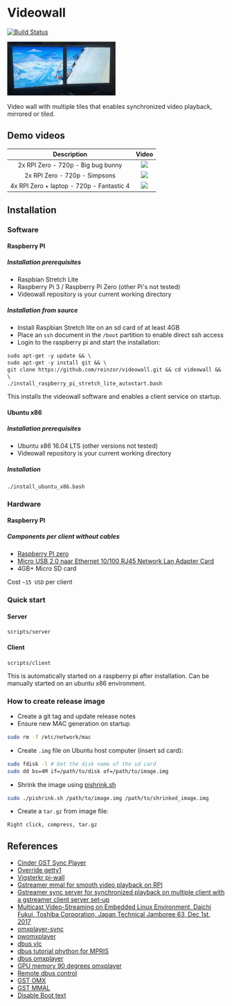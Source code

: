 # Videowall

[![Build Status](https://travis-ci.org/reinzor/videowall.svg?branch=master)](https://travis-ci.org/reinzor/videowall)

![2 monitor example](doc/example_2monitor.gif)

Video wall with multiple tiles that enables synchronized video playback, mirrored or tiled.

## Demo videos

| Description              |  Video                   |
:-------------------------:|:-------------------------:
2x RPI Zero - 720p - Big bug bunny | [![](https://i.ytimg.com/vi/J6anLNTHhKU/hqdefault.jpg?sqp=-oaymwEXCPYBEIoBSFryq4qpAwkIARUAAIhCGAE=&rs=AOn4CLAbHFzynnliHqYyTq_kqAnbEGeOMQ)](https://www.youtube.com/watch?v=J6anLNTHhKU&t=6s)
2x RPI Zero - 720p - Simpsons | [![](https://i.ytimg.com/vi/LbjiZv7XG90/hqdefault.jpg?sqp=-oaymwEXCPYBEIoBSFryq4qpAwkIARUAAIhCGAE=&rs=AOn4CLAJD6sVR5jl0S1Nh0xCmMs0TnJ5Cg)](https://www.youtube.com/watch?v=LbjiZv7XG90)
4x RPI Zero + laptop - 720p - Fantastic 4 | [![](https://i.ytimg.com/vi/6yAyf_zFOXs/hqdefault.jpg?sqp=-oaymwEXCPYBEIoBSFryq4qpAwkIARUAAIhCGAE=&rs=AOn4CLBUYEAAOIZw1AJAcohWJSlpyzUQDw)](https://www.youtube.com/watch?v=6yAyf_zFOXs)

## Installation

### Software

#### Raspberry PI

##### Installation prerequisites

- Raspbian Stretch Lite
- Raspberry Pi 3 / Raspberry Pi Zero (other Pi's not tested)
- Videowall repository is your current working directory

##### Installation from source

- Install Raspbian Stretch lite on an sd card of at least 4GB
- Place an `ssh` document in the `/boot` partition to enable direct ssh access
- Login to the raspberry pi and start the installation:

```
sudo apt-get -y update && \
sudo apt-get -y install git && \
git clone https://github.com/reinzor/videowall.git && cd videowall && \
./install_raspberry_pi_stretch_lite_autostart.bash
```

This installs the videowall software and enables a client service on startup.

#### Ubuntu x86

##### Installation prerequisites

- Ubuntu x86 16.04 LTS (other versions not tested)
- Videowall repository is your current working directory

##### Installation

```
./install_ubuntu_x86.bash
```

### Hardware

#### Raspberry PI

##### Components per client without cables

- [Raspberry PI zero](https://www.adafruit.com/product/2885)
- [Micro USB 2.0 naar Ethernet 10/100 RJ45 Network Lan Adapter Card](https://nl.banggood.com/Micro-USB-2_0-to-Ethernet-10-or-100-RJ45-Network-Lan-Adapter-Card-p-921585.html)
- 4GB+ Micro SD card

Cost `~15 USD` per client

### Quick start

#### Server

    scripts/server

#### Client

    scripts/client

This is automatically started on a raspberry pi after installation. Can be manually started on an ubuntu x86 environment.

### How to create release image

- Create a git tag and update release notes
- Ensure new MAC generation on startup

```bash
sudo rm -f /etc/network/mac
```

- Create `.img` file on Ubuntu host computer (insert sd card):

```bash
sudo fdisk -l # Get the disk name of the sd card
sudo dd bs=4M if=/path/to/disk of=/path/to/image.img
```

- Shrink the image using [pishrink.sh](https://raw.githubusercontent.com/Drewsif/PiShrink/master/pishrink.sh)

```bash
sudo ./pishrink.sh /path/to/image.img /path/to/shrinked_image.img
```

- Create a `tar.gz` from image file:

```
Right click, compress, tar.gz
```

## References

- [Cinder GST Sync Player](https://github.com/patrickFuerst/Cinder-GstVideoSyncPlayer)
- [Override getty1](https://raymii.org/s/tutorials/Run_software_on_tty1_console_instead_of_login_getty.html)
- [Vigsterkr pi-wall](https://github.com/vigsterkr/pi-wall)
- [Gstreamer mmal for smooth video playback on RPI](https://gstreamer.freedesktop.org/data/events/gstreamer-conference/2016/John%20Sadler%20-%20Smooth%20video%20on%20Raspberry%20Pi%20with%20gst-mmal%20(Lightning%20Talk).pdf)
- [Gstreamer sync server for synchronized playback on multiple client with a gstreamer client server set-up](https://github.com/ford-prefect/gst-sync-server)
- [Multicast Video-Streaming on Embedded Linux Environment, Daichi Fukui, Toshiba Corporation, Japan Technical Jamboree 63, Dec 1st, 2017](https://elinux.org/images/3/33/Multicast_jamboree63_fukui.pdf)
- [omxplayer-sync](https://github.com/turingmachine/omxplayer-sync)
- [pwomxplayer](https://github.com/JeffCost/pwomxplayer)
- [dbus vlc](https://wiki.videolan.org/DBus-spec/)
- [dbus tutorial phython for MPRIS](http://amhndu.github.io/Blog/python-dbus-mpris.html)
- [dbus omxplayer](https://github.com/popcornmix/omxplayer)
- [GPU memory 90 degrees omxplayer](https://github.com/popcornmix/omxplayer/issues/467)
- [Remote dbus control](https://stackoverflow.com/questions/10158684/connecting-to-dbus-over-tcp/13275973#13275973)
- [GST OMX](https://github.com/GStreamer/gst-omx)
- [GST MMAL](https://github.com/youviewtv/gst-mmal)
- [Disable Boot text](https://retropie.org.uk/docs/FAQ/#how-do-i-hide-the-boot-text)
